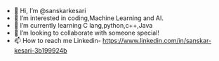 - 👋 Hi, I’m @sanskarkesari
- 👀 I’m interested in coding,Machine Learning and AI.
- 🌱 I’m currently learning C lang,python,c++,Java
- 💞️ I’m looking to collaborate with someone special!
- 📫 How to reach me Linkedin- https://www.linkedin.com/in/sanskar-kesari-3b199924b

<!---
sanskarkesari/sanskarkesari is a ✨ special ✨ repository because its `README.md` (this file) appears on your GitHub profile.
You can click the Preview link to take a look at your changes.
--->
